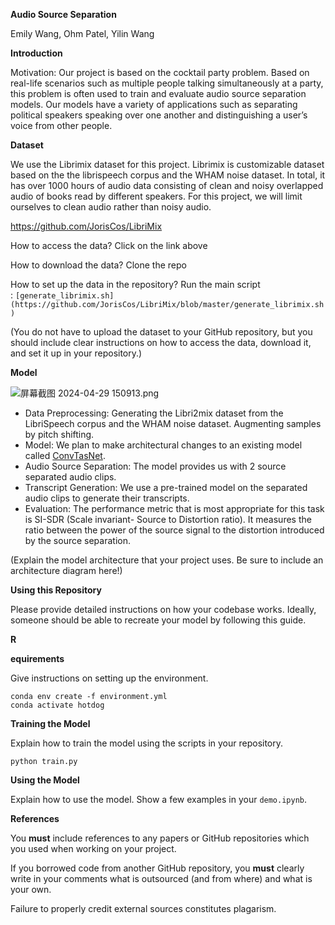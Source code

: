 **Audio Source Separation**

Emily Wang, Ohm Patel, Yilin Wang

**Introduction**

Motivation: Our project is based on the cocktail party problem. Based on real-life scenarios such as multiple people talking simultaneously at a party, this problem is often used to train and evaluate audio source separation models. Our models have a variety of applications such as separating political speakers speaking over one another and distinguishing a user’s voice from other people.

**Dataset**

We use the Librimix dataset for this project. Librimix is customizable dataset based on the the librispeech corpus and the WHAM noise dataset. In total, it has over 1000 hours of audio data consisting of clean and noisy overlapped audio of books read by different speakers. For this project, we will limit ourselves to clean audio rather than noisy audio.

https://github.com/JorisCos/LibriMix

How to access the data? Click on the link above

How to download the data? Clone the repo

How to set up the data in the repository? Run the main script : `[generate_librimix.sh](https://github.com/JorisCos/LibriMix/blob/master/generate_librimix.sh)`

(You do not have to upload the dataset to your GitHub repository, but you should include clear instructions on how to access the data, download it, and set it up in your repository.)

**Model**

![屏幕截图 2024-04-29 150913.png](https://prod-files-secure.s3.us-west-2.amazonaws.com/10a07dfb-3a27-4693-8e28-bf5e0b5bc70b/99d2852e-d9b4-4e68-8889-a3db23293433/%E5%B1%8F%E5%B9%95%E6%88%AA%E5%9B%BE_2024-04-29_150913.png)

- Data Preprocessing: Generating the Libri2mix dataset from the LibriSpeech corpus and the WHAM noise dataset. Augmenting samples by pitch shifting.
- Model: We plan to make architectural changes to an existing model called [ConvTasNet](https://arxiv.org/pdf/2010.15366v3.pdf).
- Audio Source Separation: The model provides us with 2 source separated audio clips.
- Transcript Generation: We use a pre-trained model on the separated audio clips to generate their transcripts.
- Evaluation: The performance metric that is most appropriate for this task is SI-SDR (Scale invariant- Source to Distortion ratio). It measures the ratio between the power of the source signal to the distortion introduced by the source separation.

(Explain the model architecture that your project uses. Be sure to include an architecture diagram here!)

**Using this Repository**

Please provide detailed instructions on how your codebase works. Ideally, someone should be able to recreate your model by following this guide.

**R**

**equirements**

Give instructions on setting up the environment.

```
conda env create -f environment.yml
conda activate hotdog

```

**Training the Model**

Explain how to train the model using the scripts in your repository.

```
python train.py

```

**Using the Model**

Explain how to use the model. Show a few examples in your `demo.ipynb`.

**References**

You **must** include references to any papers or GitHub repositories which you used when working on your project.

If you borrowed code from another GitHub repository, you **must** clearly write in your comments what is outsourced (and from where) and what is your own.

Failure to properly credit external sources constitutes plagarism.
